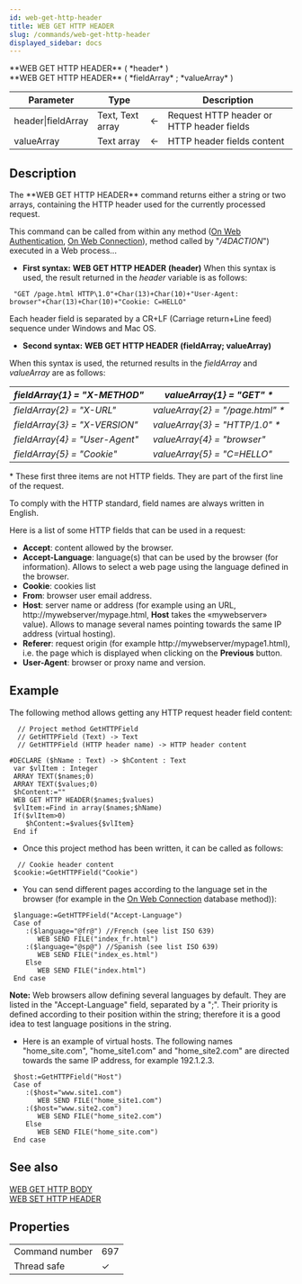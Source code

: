 ```yaml
---
id: web-get-http-header
title: WEB GET HTTP HEADER
slug: /commands/web-get-http-header
displayed_sidebar: docs
---
```


<!--REF #_command_.WEB GET HTTP HEADER.Syntax-->**WEB GET HTTP HEADER** ( *header* )<br/>**WEB GET HTTP HEADER** ( *fieldArray* ; *valueArray* )<!-- END REF-->
<!--REF #_command_.WEB GET HTTP HEADER.Params-->
| Parameter | Type |  | Description |
| --- | --- | --- | --- |
| header&#124;fieldArray | Text, Text array | &#8592; | Request HTTP header or HTTP header fields |
| valueArray | Text array | &#8592; | HTTP header fields content |

<!-- END REF-->

## Description 

<!--REF #_command_.WEB GET HTTP HEADER.Summary-->The **WEB GET HTTP HEADER** command returns either a string or two arrays, containing the HTTP header used for the currently processed request.<!-- END REF-->

This command can be called from within any method ([On Web Authentication](./on-web-authentication-database-method.md), [On Web Connection](./on-web-connection-database-method.md)), method called by "*/4DACTION*") executed in a Web process... 

* **First syntax:** **WEB GET HTTP HEADER** **(header)**
When this syntax is used, the result returned in the *header* variable is as follows: 

```4d
 "GET /page.html HTTP\1.0"+Char(13)+Char(10)+"User-Agent: browser"+Char(13)+Char(10)+"Cookie: C=HELLO"
```

Each header field is separated by a CR+LF (Carriage return+Line feed) sequence under Windows and Mac OS.

* **Second syntax:** **WEB GET HTTP HEADER** **(fieldArray; valueArray)**

When this syntax is used, the returned results in the *fieldArray* and *valueArray* are as follows:

| *fieldArray{1} = "X-METHOD"*   | *valueArray{1} = "GET" \**        |
| ------------------------------ | --------------------------------- |
| *fieldArray{2} = "X-URL"*      | *valueArray{2} = "/page.html" \** |
| *fieldArray{3} = "X-VERSION"*  | *valueArray{3} = "HTTP/1.0" \**   |
| *fieldArray{4} = "User-Agent"* | *valueArray{4} = "browser"*       |
| *fieldArray{5} = "Cookie"*     | *valueArray{5} = "C=HELLO"*       |

  
\* These first three items are not HTTP fields. They are part of the first line of the request.

To comply with the HTTP standard, field names are always written in English.

Here is a list of some HTTP fields that can be used in a request:

* **Accept**: content allowed by the browser.
* **Accept-Language**: language(s) that can be used by the browser (for information). Allows to select a web page using the language defined in the browser.
* **Cookie**: cookies list
* **From**: browser user email address.
* **Host**: server name or address (for example using an URL, http://mywebserver/mypage.html, **Host** takes the «mywebserver» value). Allows to manage several names pointing towards the same IP address (virtual hosting).
* **Referer**: request origin (for example http://mywebserver/mypage1.html), i.e. the page which is displayed when clicking on the **Previous** button.
* **User-Agent**: browser or proxy name and version.

## Example 

The following method allows getting any HTTP request header field content: 

```4d
  // Project method GetHTTPField
  // GetHTTPField (Text) -> Text
  // GetHTTPField (HTTP header name) -> HTTP header content
 
#DECLARE ($hName : Text) -> $hContent : Text
 var $vlItem : Integer
 ARRAY TEXT($names;0)
 ARRAY TEXT($values;0)
 $hContent:=""
 WEB GET HTTP HEADER($names;$values)
 $vlItem:=Find in array($names;$hName)
 If($vlItem>0)
    $hContent:=$values{$vlItem}
 End if
```

* Once this project method has been written, it can be called as follows:

```4d
  // Cookie header content
 $cookie:=GetHTTPField("Cookie")
```

* You can send different pages according to the language set in the browser (for example in the [On Web Connection](./on-web-connection-database-method.md) database method)):

```4d
 $language:=GetHTTPField("Accept-Language")
 Case of
    :($language="@fr@") //French (see list ISO 639)
       WEB SEND FILE("index_fr.html")
    :($language="@sp@") //Spanish (see list ISO 639)
       WEB SEND FILE("index_es.html")
    Else
       WEB SEND FILE("index.html")
 End case
```

**Note:** Web browsers allow defining several languages by default. They are listed in the "Accept-Language" field, separated by a ";". Their priority is defined according to their position within the string; therefore it is a good idea to test language positions in the string.

* Here is an example of virtual hosts. The following names "home\_site.com", "home\_site1.com" and "home\_site2.com" are directed towards the same IP address, for example 192.1.2.3.

```4d
 $host:=GetHTTPField("Host")
 Case of
    :($host="www.site1.com")
       WEB SEND FILE("home_site1.com")
    :($host="www.site2.com")
       WEB SEND FILE("home_site2.com")
    Else
       WEB SEND FILE("home_site.com")
 End case
```

## See also 

[WEB GET HTTP BODY](web-get-http-body.md)  
[WEB SET HTTP HEADER](web-set-http-header.md)  

## Properties

|  |  |
| --- | --- |
| Command number | 697 |
| Thread safe | &check; |


